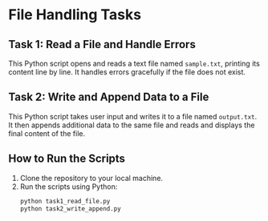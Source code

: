 # File Handling Tasks

## Task 1: Read a File and Handle Errors
This Python script opens and reads a text file named `sample.txt`, printing its content line by line. It handles errors gracefully if the file does not exist.

## Task 2: Write and Append Data to a File
This Python script takes user input and writes it to a file named `output.txt`. It then appends additional data to the same file and reads and displays the final content of the file.

## How to Run the Scripts
1. Clone the repository to your local machine.
2. Run the scripts using Python:
   ```sh
   python task1_read_file.py
   python task2_write_append.py
